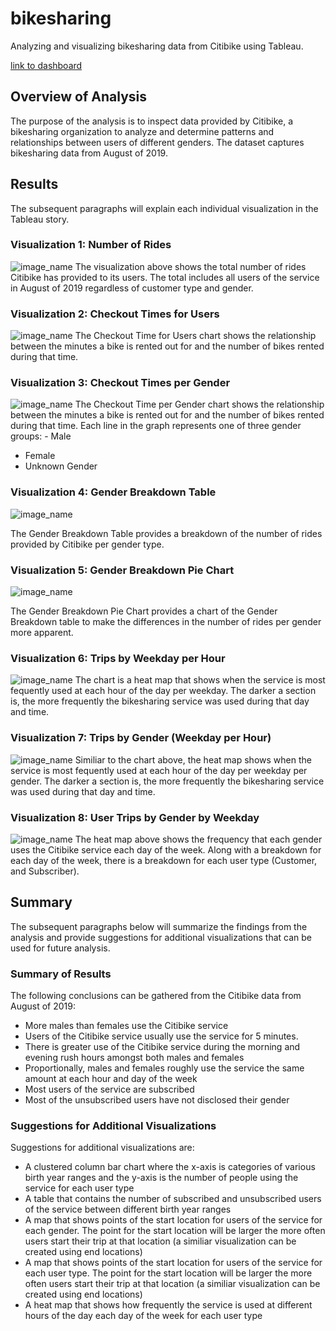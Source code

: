 # bikesharing
Analyzing and visualizing bikesharing data from Citibike using Tableau.

[link to dashboard](https://public.tableau.com/app/profile/mugunthan.rengarajah/viz/CitibikeAnalysis_16488389133580/Story1?publish=yes)

## Overview of Analysis
The purpose of the analysis is to inspect data provided by Citibike, a bikesharing organization to analyze and determine patterns and relationships between users of different genders. The dataset captures bikesharing data from August of 2019.

## Results
The subsequent paragraphs will explain each individual visualization in the Tableau story.

### Visualization 1: Number of Rides
![image_name](https://github.com/Mugunthan24/bikesharing/blob/main/images/number_of_rides.png)
The visualization above shows the total number of rides Citibike has provided to its users. The total includes all users of the service in August of 2019 regardless of customer type and gender.

### Visualization 2: Checkout Times for Users
![image_name](https://github.com/Mugunthan24/bikesharing/blob/main/images/checkout_time_for_users.png)
The Checkout Time for Users chart shows the relationship between the minutes a bike is rented out for and the number of bikes rented during that time.

### Visualization 3: Checkout Times per Gender
![image_name](https://github.com/Mugunthan24/bikesharing/blob/main/images/checkout_times_per_gender.png)
The Checkout Time per Gender chart shows the relationship between the minutes a bike is rented out for and the number of bikes rented during that time. Each line in the graph represents one of three gender groups:  - Male
- Female
- Unknown Gender

### Visualization 4: Gender Breakdown Table
![image_name](https://github.com/Mugunthan24/bikesharing/blob/main/images/gender_breakdown.png)

The Gender Breakdown Table provides a breakdown of the number of rides provided by Citibike per gender type.

### Visualization 5: Gender Breakdown Pie Chart
![image_name](https://github.com/Mugunthan24/bikesharing/blob/main/images/gender_breakdown_pie_chart.png)

The Gender Breakdown Pie Chart provides a chart of the Gender Breakdown table to make the differences in the number of rides per gender more apparent.

### Visualization 6: Trips by Weekday per Hour
![image_name](https://github.com/Mugunthan24/bikesharing/blob/main/images/trips_by_weekday_per_hour.png)
The chart is a heat map that shows when the service is most fequently used at each hour of the day per weekday. The darker a section is, the more frequently the bikesharing service was used during that day and time.

### Visualization 7: Trips by Gender (Weekday per Hour)
![image_name](https://github.com/Mugunthan24/bikesharing/blob/main/images/trips_by_gender_weekday_per_hour.png)
Similiar to the chart above, the heat map shows when the service is most fequently used at each hour of the day per weekday per gender. The darker a section is, the more frequently the bikesharing service was used during that day and time.

### Visualization 8: User Trips by Gender by Weekday
![image_name](https://github.com/Mugunthan24/bikesharing/blob/main/images/user_trips_by_gender_per_weekday.png)
The heat map above shows the frequency that each gender uses the Citibike service each day of the week. Along with a breakdown for each day of the week, there is a breakdown for each user type (Customer, and Subscriber).

## Summary
The subsequent paragraphs below will summarize the findings from the analysis and provide suggestions for additional visualizations that can be used for future analysis.

### Summary of Results
The following conclusions can be gathered from the Citibike data from August of 2019:
- More males than females use the Citibike service
- Users of the Citibike service usually use the service for 5 minutes.
- There is greater use of the Citibike service during the morning and evening rush hours amongst both males and females
- Proportionally, males and females roughly use the service the same amount at each hour and day of the week
- Most users of the service are subscribed
- Most of the unsubscribed users have not disclosed their gender

### Suggestions for Additional Visualizations
Suggestions for additional visualizations are:
- A clustered column bar chart where the x-axis is categories of various birth year ranges and the y-axis is the number of people using the service for each user type
- A table that contains the number of subscribed and unsubscribed users of the service between different birth year ranges
- A map that shows points of the start location for users of the service for each gender. The point for the start location will be larger the more often users start their trip at that location (a similiar visualization can be created using end locations)
- A map that shows points of the start location for users of the service for each user type. The point for the start location will be larger the more often users start their trip at that location (a similiar visualization can be created using end locations)
- A heat map that shows how frequently the service is used at different hours of the day each day of the week for each user type